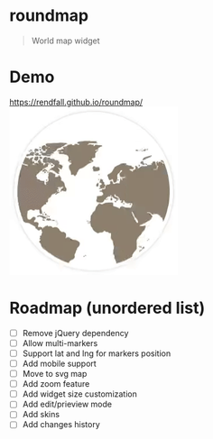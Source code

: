 # roundmap

> World map widget

# Demo

https://rendfall.github.io/roundmap/ <br />
![roundmap.gif](https://raw.githubusercontent.com/rendfall/roundmap/master/roundmap.gif "Roundmap")

# Roadmap (unordered list)

- [ ] Remove jQuery dependency
- [ ] Allow multi-markers
- [ ] Support lat and lng for markers position
- [ ] Add mobile support
- [ ] Move to svg map
- [ ] Add zoom feature
- [ ] Add widget size customization
- [ ] Add edit/prieview mode
- [ ] Add skins
- [ ] Add changes history
